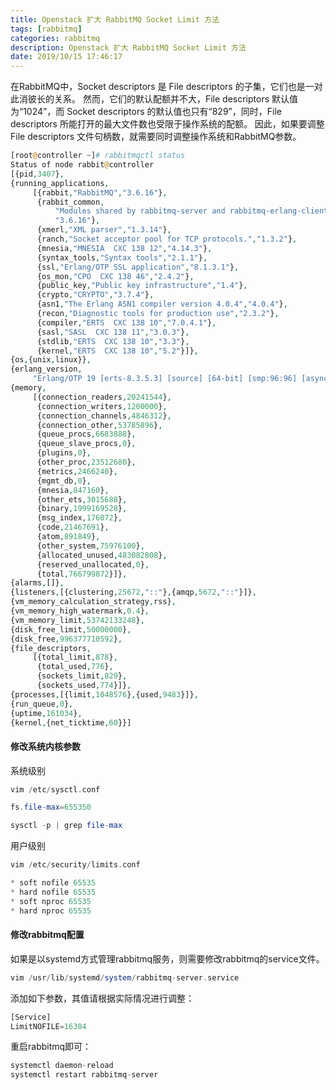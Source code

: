 ```yaml
---
title: Openstack 扩大 RabbitMQ Socket Limit 方法
tags: [rabbitmq]
categories: rabbitmq
description: Openstack 扩大 RabbitMQ Socket Limit 方法
date: 2019/10/15 17:46:17
---
```


在RabbitMQ中，Socket descriptors 是 File descriptors 的子集，它们也是一对此消彼长的关系。
然而，它们的默认配额并不大，File descriptors 默认值为“1024”，而 Socket descriptors 的默认值也只有“829”，同时，File descriptors 所能打开的最大文件数也受限于操作系统的配额。
因此，如果要调整 File descriptors 文件句柄数，就需要同时调整操作系统和RabbitMQ参数。


```php
[root@controller ~]# rabbitmqctl status
Status of node rabbit@controller
[{pid,3407},
{running_applications,
     [{rabbit,"RabbitMQ","3.6.16"},
      {rabbit_common,
          "Modules shared by rabbitmq-server and rabbitmq-erlang-client",
          "3.6.16"},
      {xmerl,"XML parser","1.3.14"},
      {ranch,"Socket acceptor pool for TCP protocols.","1.3.2"},
      {mnesia,"MNESIA  CXC 138 12","4.14.3"},
      {syntax_tools,"Syntax tools","2.1.1"},
      {ssl,"Erlang/OTP SSL application","8.1.3.1"},
      {os_mon,"CPO  CXC 138 46","2.4.2"},
      {public_key,"Public key infrastructure","1.4"},
      {crypto,"CRYPTO","3.7.4"},
      {asn1,"The Erlang ASN1 compiler version 4.0.4","4.0.4"},
      {recon,"Diagnostic tools for production use","2.3.2"},
      {compiler,"ERTS  CXC 138 10","7.0.4.1"},
      {sasl,"SASL  CXC 138 11","3.0.3"},
      {stdlib,"ERTS  CXC 138 10","3.3"},
      {kernel,"ERTS  CXC 138 10","5.2"}]},
{os,{unix,linux}},
{erlang_version,
     "Erlang/OTP 19 [erts-8.3.5.3] [source] [64-bit] [smp:96:96] [async-threads:1024] [hipe] [kernel-poll:true]\n"},
{memory,
     [{connection_readers,20241544},
      {connection_writers,1200000},
      {connection_channels,4846312},
      {connection_other,53785896},
      {queue_procs,6683888},
      {queue_slave_procs,0},
      {plugins,0},
      {other_proc,23512680},
      {metrics,2466240},
      {mgmt_db,0},
      {mnesia,847160},
      {other_ets,3015688},
      {binary,1999169528},
      {msg_index,176072},
      {code,21467691},
      {atom,891849},
      {other_system,75976100},
      {allocated_unused,483082808},
      {reserved_unallocated,0},
      {total,766799872}]},
{alarms,[]},
{listeners,[{clustering,25672,"::"},{amqp,5672,"::"}]},
{vm_memory_calculation_strategy,rss},
{vm_memory_high_watermark,0.4},
{vm_memory_limit,53742133248},
{disk_free_limit,50000000},
{disk_free,996377710592},
{file_descriptors,
     [{total_limit,878},
      {total_used,776},
      {sockets_limit,829},
      {sockets_used,774}]},
{processes,[{limit,1048576},{used,9483}]},
{run_queue,0},
{uptime,161034},
{kernel,{net_ticktime,60}}]
```

#### 修改系统内核参数

系统级别

```php
vim /etc/sysctl.conf

fs.file-max=655350
```

```php
sysctl -p | grep file-max
```

用户级别

```php
vim /etc/security/limits.conf

* soft nofile 65535
* hard nofile 65535
* soft nproc 65535
* hard nproc 65535
```

#### 修改rabbitmq配置

如果是以systemd方式管理rabbitmq服务，则需要修改rabbitmq的service文件。

```php
vim /usr/lib/systemd/system/rabbitmq-server.service
```

添加如下参数，其值请根据实际情况进行调整：

```php
[Service]
LimitNOFILE=16384
```

重启rabbitmq即可：

```php
systemctl daemon-reload
systemctl restart rabbitmq-server
```

